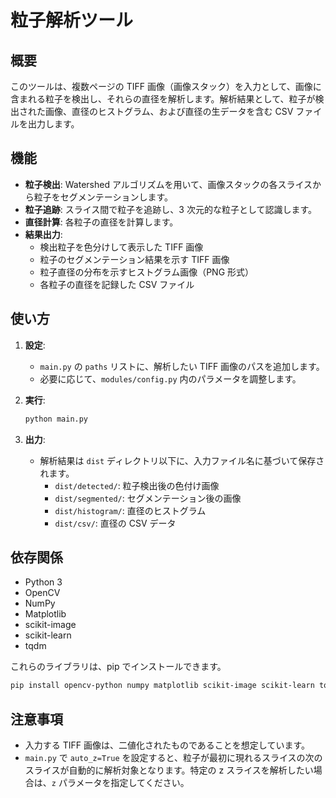 # 粒子解析ツール

## 概要

このツールは、複数ページの TIFF 画像（画像スタック）を入力として、画像に含まれる粒子を検出し、それらの直径を解析します。解析結果として、粒子が検出された画像、直径のヒストグラム、および直径の生データを含む CSV ファイルを出力します。

## 機能

- **粒子検出**: Watershed アルゴリズムを用いて、画像スタックの各スライスから粒子をセグメンテーションします。
- **粒子追跡**: スライス間で粒子を追跡し、3 次元的な粒子として認識します。
- **直径計算**: 各粒子の直径を計算します。
- **結果出力**:
  - 検出粒子を色分けして表示した TIFF 画像
  - 粒子のセグメンテーション結果を示す TIFF 画像
  - 粒子直径の分布を示すヒストグラム画像（PNG 形式）
  - 各粒子の直径を記録した CSV ファイル

## 使い方

1. **設定**:

   - `main.py` の `paths` リストに、解析したい TIFF 画像のパスを追加します。
   - 必要に応じて、`modules/config.py` 内のパラメータを調整します。

2. **実行**:

   ```bash
   python main.py
   ```

3. **出力**:
   - 解析結果は `dist` ディレクトリ以下に、入力ファイル名に基づいて保存されます。
     - `dist/detected/`: 粒子検出後の色付け画像
     - `dist/segmented/`: セグメンテーション後の画像
     - `dist/histogram/`: 直径のヒストグラム
     - `dist/csv/`: 直径の CSV データ

## 依存関係

- Python 3
- OpenCV
- NumPy
- Matplotlib
- scikit-image
- scikit-learn
- tqdm

これらのライブラリは、pip でインストールできます。

```bash
pip install opencv-python numpy matplotlib scikit-image scikit-learn tqdm
```

## 注意事項

- 入力する TIFF 画像は、二値化されたものであることを想定しています。
- `main.py` で `auto_z=True` を設定すると、粒子が最初に現れるスライスの次のスライスが自動的に解析対象となります。特定の z スライスを解析したい場合は、`z` パラメータを指定してください。
